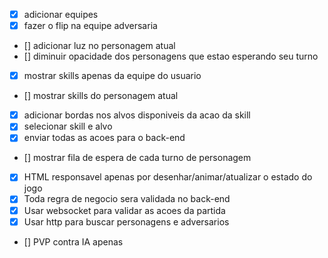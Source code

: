 - [x] adicionar equipes
- [x] fazer o flip na equipe adversaria
- [] adicionar luz no personagem atual
- [] diminuir opacidade dos personagens que estao esperando seu turno
- [x] mostrar skills apenas da equipe do usuario
- [] mostrar skills do personagem atual
- [x] adicionar bordas nos alvos disponiveis da acao da skill
- [x] selecionar skill e alvo
- [x] enviar todas as acoes para o back-end
- [] mostrar fila de espera de cada turno de personagem
- [x] HTML responsavel apenas por desenhar/animar/atualizar o estado do jogo
- [x] Toda regra de negocio sera validada no back-end
- [x] Usar websocket para validar as acoes da partida
- [x] Usar http para buscar personagens e adversarios
- [] PVP contra IA apenas